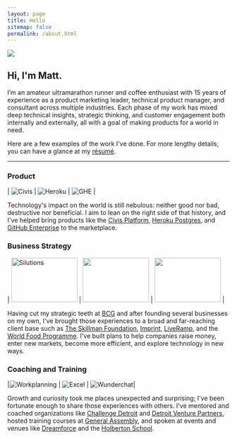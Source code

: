```yaml
---
layout: page
title: Hello
sitemap: false
permalink: /about.html
---
```

![](https://cloud.githubusercontent.com/assets/3597934/23150780/1f545e70-f7ab-11e6-91a1-d3c30c27a93e.jpg)

## Hi, I'm Matt.

I’m an amateur ultramarathon runner and coffee enthusiast with 15 years of experience as a product marketing leader, technical product manager, and consultant across multiple industries. Each phase of my work has mixed deep technical insights, strategic thinking, and customer engagement both internally and externally, all with a goal of making products for a world in need.

Here are a few examples of the work I've done. For more lengthy details, you can have a glance at my [résumé](https://github.com/schaar/schaar.github.io/files/3220561/Schaar_ResumeMay2019.pdf).

-------

### Product

| ![Civis](https://user-images.githubusercontent.com/3597934/58384933-4b43fb80-7fb7-11e9-9e29-eb79664333c5.jpg) | ![Heroku](https://user-images.githubusercontent.com/3597934/58384957-9a8a2c00-7fb7-11e9-91ad-d169433a1bab.jpg)  | ![GHE](https://user-images.githubusercontent.com/3597934/58384977-d7562300-7fb7-11e9-89cb-e6c32c5692b9.jpg)  |

Technology's impact on the world is still nebulous: neither good nor bad, destructive nor beneficial. I aim to lean on the right side of that history, and I've helped bring products like the [Civis Platform](https://www.civisanalytics.com/civis-platform/), [Heroku Postgres](https://www.heroku.com/postgres), and [GitHub Enterprise](https://github.com/enterprise) to the marketplace.

### Business Strategy

| <img src="https://user-images.githubusercontent.com/3597934/58385071-aaeed680-7fb8-11e9-8859-d9310a542216.jpg" alt="Silutions" width="150" height="100" /> | <img src="https://user-images.githubusercontent.com/3597934/58385101-0751f600-7fb9-11e9-9e77-9f5c3a9534c3.jpg" width="150" height="100" />   | <img src="https://user-images.githubusercontent.com/3597934/58385125-6b74ba00-7fb9-11e9-9d5c-fa35e8134dbc.jpg" width="150" height="100" />  |

Having cut my strategic teeth at [BCG](https://www.bcg.com/) and after founding several businesses on my own, I've brought those experiences to a broad and far-reaching client base such as [The Skillman Foundation](https://www.skillman.org/), [Imprint](https://imprint.us/), [LiveRamp](https://liveramp.com/), and the [World Food Programme](https://www1.wfp.org/). I've built plans to help companies raise money, enter new markets, become more efficient, and explore technology in new ways.

### Coaching and Training

|![Workplanning](https://user-images.githubusercontent.com/3597934/58385202-c0650000-7fba-11e9-92ef-42a112f19f5b.jpg)  | ![Excel](https://user-images.githubusercontent.com/3597934/58385243-3d907500-7fbb-11e9-807c-45dda63043ee.jpg) | ![Wunderchat](https://user-images.githubusercontent.com/3597934/58385305-4afa2f00-7fbc-11e9-8165-d30cb57c7cc4.png)|

Growth and curiosity took me places unexpected and surprising; I've been fortunate enough to share those experiences with others. I've mentored and coached organizations like [Challenge Detroit](![Wunderchat](https://user-images.githubusercontent.com/3597934/58385305-4afa2f00-7fbc-11e9-8165-d30cb57c7cc4.png)) and [Detroit Venture Partners](http://detroit.vc/), hosted training courses at [General Assembly](https://generalassemb.ly/), and spoken at events and venues like [Dreamforce](https://www.salesforce.com/dreamforce/) and the [Holberton School](https://www.holbertonschool.com/).
